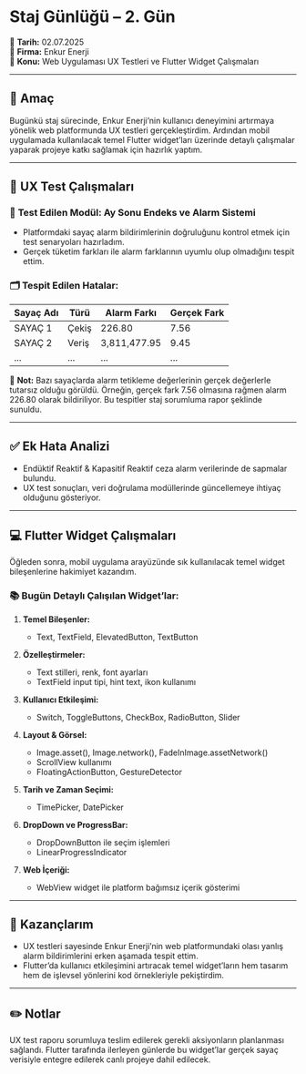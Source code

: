 # Staj Günlüğü – 2. Gün  
📅 **Tarih:** 02.07.2025  
🏢 **Firma:** Enkur Enerji  
💼 **Konu:** Web Uygulaması UX Testleri ve Flutter Widget Çalışmaları

---

## 📌 Amaç

Bugünkü staj sürecinde, Enkur Enerji’nin kullanıcı deneyimini artırmaya yönelik web platformunda UX testleri gerçekleştirdim. Ardından mobil uygulamada kullanılacak temel Flutter widget’ları üzerinde detaylı çalışmalar yaparak projeye katkı sağlamak için hazırlık yaptım.

---

## 🧪 UX Test Çalışmaları

### 🔎 **Test Edilen Modül:** Ay Sonu Endeks ve Alarm Sistemi

- Platformdaki sayaç alarm bildirimlerinin doğruluğunu kontrol etmek için test senaryoları hazırladım.
- Gerçek tüketim farkları ile alarm farklarının uyumlu olup olmadığını tespit ettim.

### 🗂️ **Tespit Edilen Hatalar:**

| Sayaç Adı | Türü | Alarm Farkı | Gerçek Fark |
|-----------|------|--------------|--------------|
| SAYAÇ 1 | Çekiş | 226.80 | 7.56 |
| SAYAÇ 2 | Veriş | 3,811,477.95 | 9.45 |
| ... | ... | ... | ... |

📌 **Not:** Bazı sayaçlarda alarm tetikleme değerlerinin gerçek değerlerle tutarsız olduğu görüldü. Örneğin, gerçek fark 7.56 olmasına rağmen alarm 226.80 olarak bildiriliyor. Bu tespitler staj sorumluma rapor şeklinde sunuldu.

---

## ✅ **Ek Hata Analizi**

- Endüktif Reaktif & Kapasitif Reaktif ceza alarm verilerinde de sapmalar bulundu.
- UX test sonuçları, veri doğrulama modüllerinde güncellemeye ihtiyaç olduğunu gösteriyor.

---

## 💻 Flutter Widget Çalışmaları

Öğleden sonra, mobil uygulama arayüzünde sık kullanılacak temel widget bileşenlerine hakimiyet kazandım.

### 📚 **Bugün Detaylı Çalışılan Widget’lar:**

1. **Temel Bileşenler:**  
   - Text, TextField, ElevatedButton, TextButton

2. **Özelleştirmeler:**  
   - Text stilleri, renk, font ayarları  
   - TextField input tipi, hint text, ikon kullanımı

3. **Kullanıcı Etkileşimi:**  
   - Switch, ToggleButtons, CheckBox, RadioButton, Slider

4. **Layout & Görsel:**  
   - Image.asset(), Image.network(), FadeInImage.assetNetwork()
   - ScrollView kullanımı
   - FloatingActionButton, GestureDetector

5. **Tarih ve Zaman Seçimi:**  
   - TimePicker, DatePicker

6. **DropDown ve ProgressBar:**  
   - DropDownButton ile seçim işlemleri
   - LinearProgressIndicator

7. **Web İçeriği:**  
   - WebView widget ile platform bağımsız içerik gösterimi

---

## 🎯 **Kazançlarım**

- UX testleri sayesinde Enkur Enerji’nin web platformundaki olası yanlış alarm bildirimlerini erken aşamada tespit ettim.
- Flutter’da kullanıcı etkileşimini artıracak temel widget’ların hem tasarım hem de işlevsel yönlerini kod örnekleriyle pekiştirdim.

---

## ✏️ **Notlar**

UX test raporu sorumluya teslim edilerek gerekli aksiyonların planlanması sağlandı. Flutter tarafında ilerleyen günlerde bu widget’lar gerçek sayaç verisiyle entegre edilerek canlı projeye dahil edilecek.
